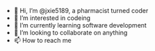- 👋 Hi, I’m @jxie5189, a pharmacist turned coder 
- 👀 I’m interested in codeing
- 🌱 I’m currently learning software development
- 💞️ I’m looking to collaborate on anything
- 📫 How to reach me

<!---
jxie5189/jxie5189 is a ✨ special ✨ repository because its `README.md` (this file) appears on your GitHub profile.
You can click the Preview link to take a look at your changes.
--->
